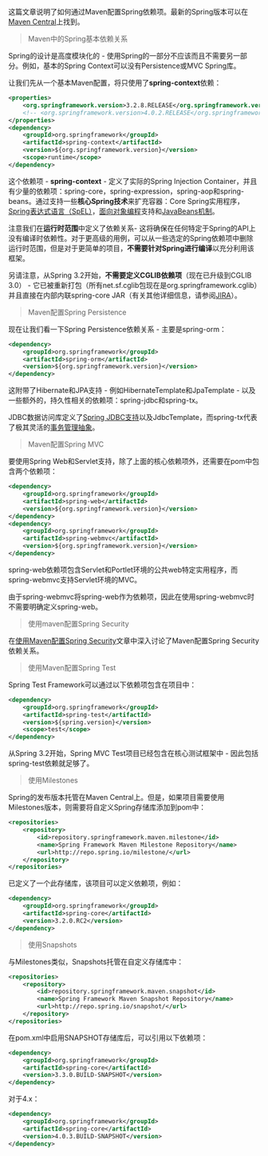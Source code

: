 这篇文章说明了如何通过Maven配置Spring依赖项。最新的Spring版本可以在[Maven Central](http://search.maven.org/#search|ga|1|g%3A%22org.springframework%22)上找到。

> Maven中的Spring基本依赖关系

Spring的设计是高度模块化的 - 使用Spring的一部分不应该而且不需要另一部分。例如，基本的Spring Context可以没有Persistence或MVC Spring库。

让我们先从一个基本Maven配置，将只使用了**spring-context**依赖：

```xml
<properties>
    <org.springframework.version>3.2.8.RELEASE</org.springframework.version>
    <!-- <org.springframework.version>4.0.2.RELEASE</org.springframework.version> -->
</properties>
<dependency>
    <groupId>org.springframework</groupId>
    <artifactId>spring-context</artifactId>
    <version>${org.springframework.version}</version>
    <scope>runtime</scope>
</dependency>
```

这个依赖项 - **spring-context** - 定义了实际的Spring Injection Container，并且有少量的依赖项：spring-core，spring-expression，spring-aop和spring-beans。通过支持一些**核心Spring技术**来扩充容器：Core Spring实用程序，[Spring表达式语言（SpEL）](http://static.springsource.org/spring/docs/3.2.x/spring-framework-reference/html/expressions.html)，[面向对象编程](http://static.springsource.org/spring/docs/3.2.x/spring-framework-reference/html/aop.html#aop-introduction)支持和[JavaBeans机制](http://static.springsource.org/spring/docs/3.2.x/spring-framework-reference/html/beans.html#beans-definition)。

注意我们在**运行时范围**中定义了依赖关系- 这将确保在任何特定于Spring的API上没有编译时依赖性。对于更高级的用例，可以从一些选定的Spring依赖项中删除运行时范围，但是对于更简单的项目，**不需要针对Spring进行编译**以充分利用该框架。

另请注意，从Spring 3.2开始，**不需要定义CGLIB依赖项**（现在已升级到CGLIB 3.0） - 它已被重新打包（所有net.sf.cglib包现在是org.springframework.cglib）并且直接在内部内联spring-core JAR（有关其他详细信息，请参阅[JIRA](https://jira.springsource.org/browse/SPR-9669)）。

> Maven配置Spring Persistence

现在让我们看一下Spring Persistence依赖关系 - 主要是spring-orm：

```xml
<dependency>
    <groupId>org.springframework</groupId>
    <artifactId>spring-orm</artifactId>
    <version>${org.springframework.version}</version>
</dependency>
```

这附带了Hibernate和JPA支持 - 例如HibernateTemplate和JpaTemplate - 以及一些额外的，持久性相关的依赖项：spring-jdbc和spring-tx。

JDBC数据访问库定义了[Spring JDBC支持](http://static.springsource.org/spring/docs/3.2.x/spring-framework-reference/html/jdbc.html)以及JdbcTemplate，而spring-tx代表了极其灵活的[事务管理抽象](http://static.springsource.org/spring/docs/3.2.x/spring-framework-reference/html/transaction.html)。

> Maven配置Spring MVC

要使用Spring Web和Servlet支持，除了上面的核心依赖项外，还需要在pom中包含两个依赖项：

```xml
<dependency>
    <groupId>org.springframework</groupId>
    <artifactId>spring-web</artifactId>
    <version>${org.springframework.version}</version>
</dependency>
<dependency>
    <groupId>org.springframework</groupId>
    <artifactId>spring-webmvc</artifactId>
    <version>${org.springframework.version}</version>
</dependency>
```

spring-web依赖项包含Servlet和Portlet环境的公共web特定实用程序，而spring-webmvc支持Servlet环境的MVC。

由于spring-webmvc将spring-web作为依赖项，因此在使用spring-webmvc时不需要明确定义spring-web。

> 使用maven配置Spring Security

在[使用Maven配置Spring Security](https://www.springall.com.cn/spring/shi_yong_maven_pei_zhi_spring_security.html)文章中深入讨论了Maven配置Spring Security依赖关系。

> 使用Maven配置Spring Test

Spring Test Framework可以通过以下依赖项包含在项目中：

```xml
<dependency>
    <groupId>org.springframework</groupId>
    <artifactId>spring-test</artifactId>
    <version>${spring.version}</version>
    <scope>test</scope>
</dependency>
```

从Spring 3.2开始，Spring MVC Test项目已经包含在核心测试框架中 - 因此包括spring-test依赖就足够了。

> 使用Milestones

Spring的发布版本托管在Maven Central上。但是，如果项目需要使用Milestones版本，则需要将自定义Spring存储库添加到pom中：

```xml
<repositories>
    <repository>
        <id>repository.springframework.maven.milestone</id>
        <name>Spring Framework Maven Milestone Repository</name>
        <url>http://repo.spring.io/milestone/</url>
    </repository>
</repositories>
```

已定义了一个此存储库，该项目可以定义依赖项，例如：

```xml
<dependency>
    <groupId>org.springframework</groupId>
    <artifactId>spring-core</artifactId>
    <version>3.2.0.RC2</version>
</dependency>
```

> 使用Snapshots

与Milestones类似，Snapshots托管在自定义存储库中：

```xml
<repositories>
    <repository>
        <id>repository.springframework.maven.snapshot</id>
        <name>Spring Framework Maven Snapshot Repository</name>
        <url>http://repo.spring.io/snapshot/</url>
    </repository>
</repositories>
```

在pom.xml中启用SNAPSHOT存储库后，可以引用以下依赖项：

```xml
<dependency>
    <groupId>org.springframework</groupId>
    <artifactId>spring-core</artifactId>
    <version>3.3.0.BUILD-SNAPSHOT</version>
</dependency>
```

对于4.x：

```xml
<dependency>
    <groupId>org.springframework</groupId>
    <artifactId>spring-core</artifactId>
    <version>4.0.3.BUILD-SNAPSHOT</version>
</dependency>
```
